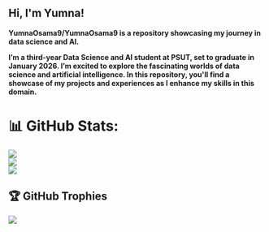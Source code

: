 ## Hi, I'm Yumna!

**YumnaOsama9/YumnaOsama9 is a repository showcasing my journey in data science and AI.**

**I’m a third-year Data Science and AI student at PSUT, set to graduate in January 2026. I’m excited to explore the fascinating worlds of data science and artificial intelligence. In this repository, you'll find a showcase of my projects and experiences as I enhance my skills in this domain.**

# 📊 GitHub Stats:
![](https://github-readme-stats.vercel.app/api?username=YumnaOsama9&theme=dark&hide_border=false&include_all_commits=false&count_private=false)<br/>
![](https://github-readme-streak-stats.herokuapp.com/?user=YumnaOsama9&theme=dark&hide_border=false)<br/>
![](https://github-readme-stats.vercel.app/api/top-langs/?username=YumnaOsama9&theme=dark&hide_border=false&include_all_commits=false&count_private=false&layout=compact)

## 🏆 GitHub Trophies
![](https://github-profile-trophy.vercel.app/?username=YumnaOsama9&theme=radical&no-frame=false&no-bg=true&margin-w=4)

<!-- Proudly created with GPRM ( https://gprm.itsvg.in ) -->

